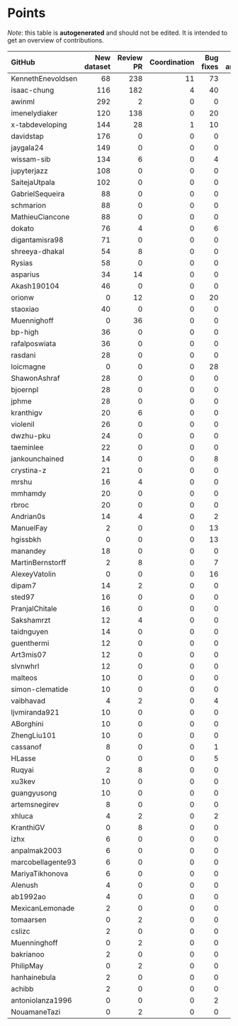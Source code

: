 # Points

_Note_: this table is **autogenerated** and should not be edited. It is intended to get an overview of contributions.

 | GitHub            |   New dataset |   Review PR |   Coordination |   Bug fixes |   Dataset annotations |   Running Models |   Paper writing |   New task |   Total |
|:------------------|--------------:|------------:|---------------:|------------:|----------------------:|-----------------:|----------------:|-----------:|--------:|
| KennethEnevoldsen |            68 |         238 |             11 |          73 |                    35 |                0 |               0 |          0 |     425 |
| isaac-chung       |           116 |         182 |              4 |          40 |                     1 |                0 |               4 |          0 |     347 |
| awinml            |           292 |           2 |              0 |           0 |                     0 |                0 |               0 |          0 |     294 |
| imenelydiaker     |           120 |         138 |              0 |          20 |                     0 |                0 |               0 |          0 |     278 |
| x-tabdeveloping   |           144 |          28 |              1 |          10 |                     0 |                0 |               0 |         12 |     195 |
| davidstap         |           176 |           0 |              0 |           0 |                     0 |                0 |               0 |          0 |     176 |
| jaygala24         |           149 |           0 |              0 |           0 |                     0 |                0 |               0 |          0 |     149 |
| wissam-sib        |           134 |           6 |              0 |           4 |                     0 |                0 |               0 |          0 |     144 |
| jupyterjazz       |           108 |           0 |              0 |           0 |                     0 |                0 |               0 |          0 |     108 |
| SaitejaUtpala     |           102 |           0 |              0 |           0 |                     0 |                0 |               0 |          0 |     102 |
| GabrielSequeira   |            88 |           0 |              0 |           0 |                     0 |                0 |               0 |          0 |      88 |
| schmarion         |            88 |           0 |              0 |           0 |                     0 |                0 |               0 |          0 |      88 |
| MathieuCiancone   |            88 |           0 |              0 |           0 |                     0 |                0 |               0 |          0 |      88 |
| dokato            |            76 |           4 |              0 |           6 |                     0 |                0 |               0 |          0 |      86 |
| digantamisra98    |            71 |           0 |              0 |           0 |                     0 |                0 |               0 |          0 |      71 |
| shreeya-dhakal    |            54 |           8 |              0 |           0 |                     0 |                0 |               0 |          0 |      62 |
| Rysias            |            58 |           0 |              0 |           0 |                     0 |                0 |               0 |          0 |      58 |
| asparius          |            34 |          14 |              0 |           0 |                     0 |                0 |               0 |          0 |      48 |
| Akash190104       |            46 |           0 |              0 |           0 |                     0 |                0 |               0 |          0 |      46 |
| orionw            |             0 |          12 |              0 |          20 |                     0 |                0 |               0 |         10 |      42 |
| staoxiao          |            40 |           0 |              0 |           0 |                     0 |                0 |               0 |          0 |      40 |
| Muennighoff       |             0 |          36 |              0 |           0 |                     0 |                0 |               0 |          0 |      36 |
| bp-high           |            36 |           0 |              0 |           0 |                     0 |                0 |               0 |          0 |      36 |
| rafalposwiata     |            36 |           0 |              0 |           0 |                     0 |                0 |               0 |          0 |      36 |
| rasdani           |            28 |           0 |              0 |           0 |                     0 |                0 |               0 |          0 |      28 |
| loicmagne         |             0 |           0 |              0 |          28 |                     0 |                0 |               0 |          0 |      28 |
| ShawonAshraf      |            28 |           0 |              0 |           0 |                     0 |                0 |               0 |          0 |      28 |
| bjoernpl          |            28 |           0 |              0 |           0 |                     0 |                0 |               0 |          0 |      28 |
| jphme             |            28 |           0 |              0 |           0 |                     0 |                0 |               0 |          0 |      28 |
| kranthigv         |            20 |           6 |              0 |           0 |                     0 |                0 |               0 |          0 |      26 |
| violenil          |            26 |           0 |              0 |           0 |                     0 |                0 |               0 |          0 |      26 |
| dwzhu-pku         |            24 |           0 |              0 |           0 |                     0 |                0 |               0 |          0 |      24 |
| taeminlee         |            22 |           0 |              0 |           0 |                     0 |                0 |               0 |          0 |      22 |
| jankounchained    |            14 |           0 |              0 |           8 |                     0 |                0 |               0 |          0 |      22 |
| crystina-z        |            21 |           0 |              0 |           0 |                     0 |                0 |               0 |          0 |      21 |
| mrshu             |            16 |           4 |              0 |           0 |                     1 |                0 |               0 |          0 |      21 |
| mmhamdy           |            20 |           0 |              0 |           0 |                     0 |                0 |               0 |          0 |      20 |
| rbroc             |            20 |           0 |              0 |           0 |                     0 |                0 |               0 |          0 |      20 |
| Andrian0s         |            14 |           4 |              0 |           2 |                     0 |                0 |               0 |          0 |      20 |
| ManuelFay         |             2 |           0 |              0 |          13 |                     0 |                0 |               0 |          5 |      20 |
| hgissbkh          |             0 |           0 |              0 |          13 |                     0 |                0 |               0 |          5 |      18 |
| manandey          |            18 |           0 |              0 |           0 |                     0 |                0 |               0 |          0 |      18 |
| MartinBernstorff  |             2 |           8 |              0 |           7 |                     0 |                0 |               0 |          0 |      17 |
| AlexeyVatolin     |             0 |           0 |              0 |          16 |                     0 |                0 |               0 |          0 |      16 |
| dipam7            |            14 |           2 |              0 |           0 |                     0 |                0 |               0 |          0 |      16 |
| sted97            |            16 |           0 |              0 |           0 |                     0 |                0 |               0 |          0 |      16 |
| PranjalChitale    |            16 |           0 |              0 |           0 |                     0 |                0 |               0 |          0 |      16 |
| Sakshamrzt        |            12 |           4 |              0 |           0 |                     0 |                0 |               0 |          0 |      16 |
| taidnguyen        |            14 |           0 |              0 |           0 |                     0 |                0 |               0 |          0 |      14 |
| guenthermi        |            12 |           0 |              0 |           0 |                     0 |                0 |               0 |          0 |      12 |
| Art3mis07         |            12 |           0 |              0 |           0 |                     0 |                0 |               0 |          0 |      12 |
| slvnwhrl          |            12 |           0 |              0 |           0 |                     0 |                0 |               0 |          0 |      12 |
| malteos           |            10 |           0 |              0 |           0 |                     0 |                0 |               0 |          0 |      10 |
| simon-clematide   |            10 |           0 |              0 |           0 |                     0 |                0 |               0 |          0 |      10 |
| vaibhavad         |             4 |           2 |              0 |           4 |                     0 |                0 |               0 |          0 |      10 |
| ljvmiranda921     |            10 |           0 |              0 |           0 |                     0 |                0 |               0 |          0 |      10 |
| ABorghini         |            10 |           0 |              0 |           0 |                     0 |                0 |               0 |          0 |      10 |
| ZhengLiu101       |            10 |           0 |              0 |           0 |                     0 |                0 |               0 |          0 |      10 |
| cassanof          |             8 |           0 |              0 |           1 |                     0 |                1 |               0 |          0 |      10 |
| HLasse            |             0 |           0 |              0 |           5 |                     5 |                0 |               0 |          0 |      10 |
| Ruqyai            |             2 |           8 |              0 |           0 |                     0 |                0 |               0 |          0 |      10 |
| xu3kev            |            10 |           0 |              0 |           0 |                     0 |                0 |               0 |          0 |      10 |
| guangyusong       |            10 |           0 |              0 |           0 |                     0 |                0 |               0 |          0 |      10 |
| artemsnegirev     |             8 |           0 |              0 |           0 |                     0 |                0 |               0 |          0 |       8 |
| xhluca            |             4 |           2 |              0 |           2 |                     0 |                0 |               0 |          0 |       8 |
| KranthiGV         |             0 |           8 |              0 |           0 |                     0 |                0 |               0 |          0 |       8 |
| izhx              |             6 |           0 |              0 |           0 |                     0 |                0 |               0 |          0 |       6 |
| anpalmak2003      |             6 |           0 |              0 |           0 |                     0 |                0 |               0 |          0 |       6 |
| marcobellagente93 |             6 |           0 |              0 |           0 |                     0 |                0 |               0 |          0 |       6 |
| MariyaTikhonova   |             6 |           0 |              0 |           0 |                     0 |                0 |               0 |          0 |       6 |
| Alenush           |             4 |           0 |              0 |           0 |                     0 |                0 |               0 |          0 |       4 |
| ab1992ao          |             4 |           0 |              0 |           0 |                     0 |                0 |               0 |          0 |       4 |
| MexicanLemonade   |             2 |           0 |              0 |           0 |                     0 |                0 |               0 |          0 |       2 |
| tomaarsen         |             0 |           2 |              0 |           0 |                     0 |                0 |               0 |          0 |       2 |
| cslizc            |             2 |           0 |              0 |           0 |                     0 |                0 |               0 |          0 |       2 |
| Muenninghoff      |             0 |           2 |              0 |           0 |                     0 |                0 |               0 |          0 |       2 |
| bakrianoo         |             2 |           0 |              0 |           0 |                     0 |                0 |               0 |          0 |       2 |
| PhilipMay         |             0 |           2 |              0 |           0 |                     0 |                0 |               0 |          0 |       2 |
| hanhainebula      |             2 |           0 |              0 |           0 |                     0 |                0 |               0 |          0 |       2 |
| achibb            |             2 |           0 |              0 |           0 |                     0 |                0 |               0 |          0 |       2 |
| antoniolanza1996  |             0 |           0 |              0 |           2 |                     0 |                0 |               0 |          0 |       2 |
| NouamaneTazi      |             0 |           2 |              0 |           0 |                     0 |                0 |               0 |          0 |       2 |